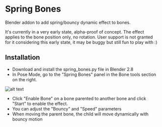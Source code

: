 # Spring Bones
Blender addon to add spring/bouncy dynamic effect to bones.

It's currently in a very early state, alpha-proof of concept.
The effect applies to the bone position only, no rotation.
User support is not granted for it considering this early state, it may be buggy but still fun to play with :)

## Installation

- Download and install the spring_bones.py file in Blender 2.8
- In Pose Mode, go to the "Spring Bones" panel in the Bone tools section on the right.

![alt text](https://github.com/artellblender/springbones/blob/master/1.png)

- Click "Enable Bone" on a bone parented to another bone and click "Start" to enable the effect.
- You can adjust the "Bouncy" and "Speed" parameters
- When moving the parent bone, the child will move dynamically with bouncy motion


